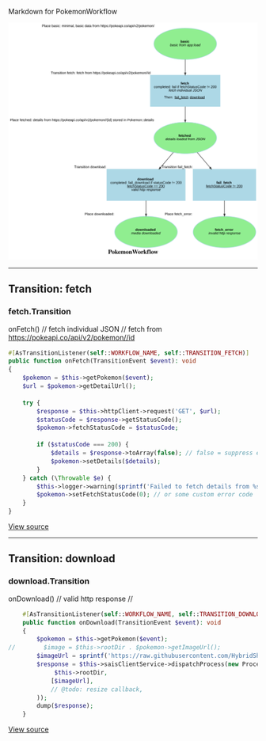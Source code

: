 
Markdown for PokemonWorkflow

![PokemonWorkflow](assets/PokemonWorkflow.svg)



---
## Transition: fetch

### fetch.Transition

onFetch()
        // fetch individual JSON
        // fetch from https://pokeapi.co/api/v2/pokemon//id

```php
#[AsTransitionListener(self::WORKFLOW_NAME, self::TRANSITION_FETCH)]
public function onFetch(TransitionEvent $event): void
{
    $pokemon = $this->getPokemon($event);
    $url = $pokemon->getDetailUrl();

    try {
        $response = $this->httpClient->request('GET', $url);
        $statusCode = $response->getStatusCode();
        $pokemon->fetchStatusCode = $statusCode;

        if ($statusCode === 200) {
            $details = $response->toArray(false); // false = suppress exception on non-2xx
            $pokemon->setDetails($details);
        }
    } catch (\Throwable $e) {
        $this->logger->warning(sprintf('Failed to fetch details from %s: %s', $url, $e->getMessage()));
        $pokemon->setFetchStatusCode(0); // or some custom error code
    }
}
```
[View source](pokemon/blob/main/src/Workflow/PokemonWorkflow.php#L41-L59)




---
## Transition: download

### download.Transition

onDownload()
        // valid http response
        // 

```php
    #[AsTransitionListener(self::WORKFLOW_NAME, self::TRANSITION_DOWNLOAD)]
    public function onDownload(TransitionEvent $event): void
    {
        $pokemon = $this->getPokemon($event);
//        $image = $this->rootDir . $pokemon->getImageUrl();
        $imageUrl = sprintf('https://raw.githubusercontent.com/HybridShivam/Pokemon/master/assets/images/%03d.png', $pokemon->id);
        $response = $this->saisClientService->dispatchProcess(new ProcessPayload(
             $this->rootDir,
            [$imageUrl],
            // @todo: resize callback,
        ));
        dump($response);
    }
```
[View source](pokemon/blob/main/src/Workflow/PokemonWorkflow.php#L73-L84)



